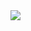 <a download="https://github.com/GavCreator/Glitchcord/blob/main/Glitchcord-Theme.css">
    <img src="https://img.shields.io/badge/Glitchcord%20Download-bb2222?style=logoColor=red">
</a>